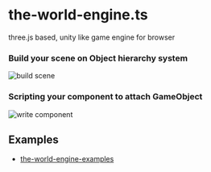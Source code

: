 # the-world-engine.ts
 three.js based, unity like game engine for browser



### Build your scene on Object hierarchy system

![build scene](doc/build_scene.gif)

### Scripting your component to attach GameObject

![write component](doc/write_component.gif)

## Examples

- [the-world-engine-examples](https://github.com/The-World-Space/the-world-engine-examples)
